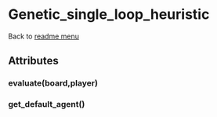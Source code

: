# Genetic_single_loop_heuristic
Back to [readme menu](../README.md)

## Attributes
### evaluate(board,player)
### get_default_agent()
